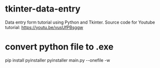 # tkinter-data-entry
Data entry form tutorial using Python and Tkinter. Source code for Youtube tutorial: https://youtu.be/vusUfPBsggw

# convert python file to .exe 
pip install pyinstaller
pyinstaller main.py --onefile -w